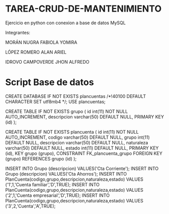 # TAREA-CRUD-DE-MANTENIMIENTO

Ejercicio en python con conexion a base de datos MySQL 

Integrantes:

MORÁN NUGRA FABIOLA YOMIRA

LÓPEZ ROMERO ALAN ARIEL

IDROVO CAMPOVERDE JHON ALFREDO

# Script Base de datos
CREATE DATABASE IF NOT EXISTS plancuentas /*!40100 DEFAULT CHARACTER SET utf8mb4 */;
USE plancuentas;

CREATE TABLE IF NOT EXISTS grupo (
  id int(11) NOT NULL AUTO_INCREMENT,
  descripcion varchar(50) DEFAULT NULL,
  PRIMARY KEY (id)
);

CREATE TABLE IF NOT EXISTS plancuenta (
  id int(11) NOT NULL AUTO_INCREMENT,
  codigo varchar(50) DEFAULT NULL,
  grupo int(11) DEFAULT NULL,
  descripcion varchar(50) DEFAULT NULL,
  naturaleza varchar(50) DEFAULT NULL,
  estado int(11) DEFAULT NULL,
  PRIMARY KEY (id),
  KEY grupo (grupo),
  CONSTRAINT FK_plancuenta_grupo FOREIGN KEY (grupo) REFERENCES grupo (id)
);

INSERT INTO Grupo (descripcion) VALUES('Cta Corriente'); 
INSERT INTO Grupo (descripcion) VALUES('Cta Ahorros'); 
INSERT INTO PlanCuenta(codigo,grupo,descripcion,naturaleza,estado) VALUES ('1',1,'Cuenta familiar','D',TRUE);
INSERT INTO PlanCuenta(codigo,grupo,descripcion,naturaleza,estado) VALUES ('2',1,'Cuenta empresarial','D',TRUE); 
INSERT INTO PlanCuenta(codigo,grupo,descripcion,naturaleza,estado) VALUES ('3',2,'Cuenta','A',TRUE);
